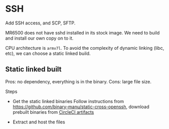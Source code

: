 # SSH
Add SSH access, and SCP, SFTP.

MR6500 does not have sshd installed in its stock image. We need to build and install our own copy on to it. 

CPU architecture is `armv7l`. To avoid the complexity of dynamic linking (libc, etc), we can choose a static linked build.

## Static linked built
Pros: no dependency, everything is in the binary.
Cons: large file size.

Steps
* Get the static linked binaries
Follow instructions from https://github.com/binary-manu/static-cross-openssh, download prebuilt binaries from [CircleCI artifacts](https://app.circleci.com/pipelines/github/binary-manu/static-cross-openssh/15/workflows/97da4e36-5c80-4b74-8f26-c5528309f6c2)

* Extract and host the files
